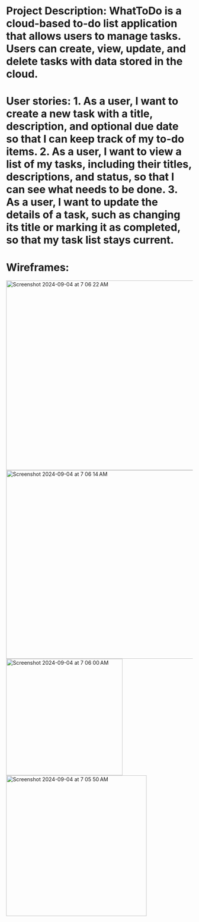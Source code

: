 # Project Description: WhatToDo is a cloud-based to-do list application that allows users to manage tasks. Users can create, view, update, and delete tasks with data stored in the cloud.

# User stories: 1. As a user, I want to create a new task with a title, description, and optional due date so that I can keep track of my to-do items. 2. As a user, I want to view a list of my tasks, including their titles, descriptions, and status, so that I can see what needs to be done. 3. As a user, I want to update the details of a task, such as changing its title or marking it as completed, so that my task list stays current.

# Wireframes: 
<img width="511" alt="Screenshot 2024-09-04 at 7 06 22 AM" src="https://media.git.generalassemb.ly/user/52340/files/2f49b9ab-bb5f-4efa-9910-c0d2badc3f49">
<img width="508" alt="Screenshot 2024-09-04 at 7 06 14 AM" src="https://media.git.generalassemb.ly/user/52340/files/889b2a95-4972-4442-99aa-e9e4630061d1">
<img width="314" alt="Screenshot 2024-09-04 at 7 06 00 AM" src="https://media.git.generalassemb.ly/user/52340/files/8a13f43c-aa60-4132-bbd7-2e50f1c3a32f">
<img width="379" alt="Screenshot 2024-09-04 at 7 05 50 AM" src="https://media.git.generalassemb.ly/user/52340/files/97f2a22f-0506-4377-80d0-d07fd73cd700">

